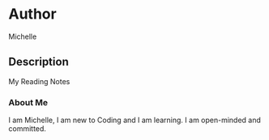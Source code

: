 # Author
Michelle 

## Description
My Reading Notes

### About Me
I am Michelle, I am new to Coding and I am learning. I am open-minded and committed.
